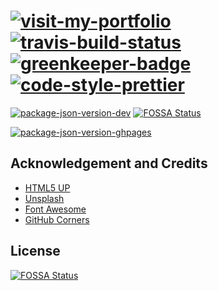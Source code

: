 # [![visit-my-portfolio]][0]</br>[![travis-build-status]][1] [![greenkeeper-badge]][5] [![code-style-prettier]][2]

[![package-json-version-dev]][3]
[![FOSSA Status](https://app.fossa.io/api/projects/git%2Bgithub.com%2FTomerFi%2Fportfolio.svg?type=shield)](https://app.fossa.io/projects/git%2Bgithub.com%2FTomerFi%2Fportfolio?ref=badge_shield)

[![package-json-version-ghpages]][4]

## Acknowledgement and Credits

- [HTML5 UP](https://html5up.net/)
- [Unsplash](https://unsplash.com/)
- [Font Awesome](https://fontawesome.com/)
- [GitHub Corners](http://tholman.com/github-corners/)

<!-- Real Links -->
[0]: https://portfolio.tomfi.info
[1]: https://travis-ci.org/TomerFi/portfolio
[2]: https://github.com/prettier/prettier
[3]: https://https://github.com/TomerFi/portfolio/tree/dev
[4]: https://https://github.com/TomerFi/portfolio/tree/gh-pages
[5]: https://greenkeeper.io/

<!-- Badges Links -->
[code-style-prettier]: https://img.shields.io/badge/code_style-prettier-ff69b4.svg?style=flat
[greenkeeper-badge]: https://badges.greenkeeper.io/TomerFi/portfolio.svg
[travis-build-status]: https://travis-ci.org/TomerFi/portfolio.svg?branch=dev
[visit-my-portfolio]: https://img.shields.io/badge/Visit-My%20Portfolio-blueviolet?style=for-the-badge&logo=HTML5
[package-json-version-dev]: https://img.shields.io/github/package-json/v/tomerfi/portfolio/dev
[package-json-version-ghpages]: https://img.shields.io/github/package-json/v/tomerfi/portfolio/gh-pages


## License
[![FOSSA Status](https://app.fossa.io/api/projects/git%2Bgithub.com%2FTomerFi%2Fportfolio.svg?type=large)](https://app.fossa.io/projects/git%2Bgithub.com%2FTomerFi%2Fportfolio?ref=badge_large)